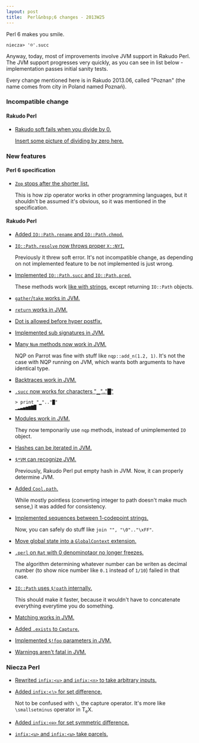 ```yaml
---
layout: post
title:  Perl&nbsp;6 changes - 2013W25
---
```


Perl 6 makes you smile.

    niecza> '☹'.succ

Anyway, today, most of improvements involve JVM support in Rakudo Perl.
The JVM support progresses very quickly, as you can see in list below -
implementation passes initial sanity tests.

Every change mentioned here is in Rakudo 2013.06, called "Poznan"
(the name comes from city in Poland named Poznań).

### Incompatible change
#### Rakudo Perl
* [Rakudo soft fails when you divide by 0.](https://github.com/rakudo/rakudo/commit/5faaf15c332ff6e5adc6520c52d76acd9e2f1208)

  [Insert some picture of dividing by zero here.](https://encrypted.google.com/search?tbm=isch&q=divide%20by%20zero&tbs=imgo:1)

### New features
#### Perl 6 specification
* [`Zop` stops after the shorter list.](https://github.com/perl6/specs/commit/a5592110238ade72f608124f30d97ac28d23c18b)

  This is how zip operator works in other programming languages, but
  it shouldn't be assumed it's obvious, so it was mentioned in the
  specification.

#### Rakudo Perl
* [Added `IO::Path.rename` and `IO::Path.chmod`.](https://github.com/rakudo/rakudo/commit/9fae045fa63841c37456d66f198068a80f54cb19)

* [`IO::Path.resolve` now throws proper `X::NYI`.](https://github.com/rakudo/rakudo/commit/74ddcd4eedee227641edaab2a44ea289285854ec)

  Previously it threw soft error. It's not incompatible change, as
  depending on not implemented feature to be not implemented is just
  wrong.

* [Implemented `IO::Path.succ` and `IO::Path.pred`.](https://github.com/rakudo/rakudo/commit/0c78d26c03c67b50d8de89496b76a38d5b6a1e6a)

  These methods work [like with strings](http://doc.perl6.org/type/Str#succ),
  except returning `IO::Path` objects.

* [`gather`/`take` works in JVM.](https://github.com/rakudo/rakudo/commit/ec48e7901d5e4cbb78460ff32a3a1652fa8faed8)

* [`return` works in JVM.](https://github.com/rakudo/rakudo/commit/583ca10710a693b8fa88627ee59986e3e5847dec)

* [Dot is allowed before hyper postfix.](https://github.com/rakudo/rakudo/commit/003f346cd0cba02bbb07dc4807febf1da6b96eaa)

* [Implemented sub signatures in JVM.](https://github.com/rakudo/rakudo/commit/9599fcbc76231c651d24a411dd4bfe67437cd57d)

* [Many `Num` methods now work in JVM.](https://github.com/rakudo/rakudo/commit/e60cfbe69e21d69664a59b261da06d00cc2441bc)

  NQP on Parrot was fine with stuff like `nqp::add_n(1.2, 1)`. It's
  not the case with NQP running on JVM, which wants both arguments to
  have identical type.

* [Backtraces work in JVM.](https://github.com/rakudo/rakudo/commit/81060d1093b2fb52e713172cb2d04ffe392861ce)

* [`.succ` now works for characters "▁".."█"](https://github.com/rakudo/rakudo/commit/af50a6ecfa31fe4dbd46bdfa5c0bd7874b344953)

      > print "▁".."█"
      ▁▂▃▄▅▆▇█

* [Modules work in JVM.](https://github.com/rakudo/rakudo/commit/8839c5bd59dd7968b90b4c2100a0302c975cde86)

  They now temponarily use `nqp` methods, instead of unimplemented `IO`
  object.

* [Hashes can be iterated in JVM.](https://github.com/rakudo/rakudo/commit/d6221ad88378525f7707f6f7e343dd3d84024889)

* [`$*VM` can recognize JVM.](https://github.com/rakudo/rakudo/commit/949055e37086037730cfefd8eafe1537d252d0f8)

  Previously, Rakudo Perl put empty hash in JVM. Now, it can properly
  determine JVM.

* [Added `Cool.path`.](https://github.com/rakudo/rakudo/commit/5feb260a339a945409582faf9ac5191698ed0f42)

  While mostly pointless (converting integer to path doesn't make much
  sense,) it was added for consistency.

* [Implemented sequences between 1-codepoint strings.](https://github.com/rakudo/rakudo/commit/f0ff25bb2c913faaa4822d9158a8851e336eb280)

  Now, you can safely do stuff like `join "", "\0".."\xFF"`.

* [Move global state into a `GlobalContext` extension.](https://github.com/rakudo/rakudo/commit/76f8db7c740b7d902473d350f27f5f2d035c302f)

* [`.perl` on `Rat` with 0 denominotaor no longer freezes.](https://github.com/rakudo/rakudo/commit/0506d2a7bb88982722b7978258d8ae8dec77aee3)

  The algorithm determining whatever number can be writen as decimal
  number (to show nice number like `0.1` instead of `1/10`) failed in
  that case.

* [`IO::Path` uses `$!path` internally.](https://github.com/rakudo/rakudo/commit/3c9027ad2aae9ec03ec68e6d865af217097979cb)

  This should make it faster, because it wouldn't have to concatenate
  everything everytime you do something.

* [Matching works in JVM.](https://github.com/rakudo/rakudo/commit/c6980c9d90127962083e00d49e02f4156560c1c2)

* [Added `.exists` to `Capture`.](https://github.com/rakudo/rakudo/commit/1767e8f6c62dc1bcfa03534775e4f66ea6e183b2)

* [Implemented `$!foo` parameters in JVM.](https://github.com/rakudo/rakudo/commit/5913ce88214bb054bb93c029b9d699e6de577d4f)

* [Warnings aren't fatal in JVM.](https://github.com/rakudo/rakudo/commit/d221425e0752c5d04f567f434dce4eb1b498c7e3)

### Niecza Perl
* [Rewrited `infix:<∪>` and `infix:<∩>` to take arbitrary inputs.](https://github.com/sorear/niecza/commit/9f58f842d8542bd49e9cd7513d84551d6894e300)

* [Added `infix:<∖>` for set difference.](https://github.com/sorear/niecza/commit/cb6f20b6165d9852b971c8b7b063960637a4e490)

  Not to be confused with `\`, the capture operator. It's more like
  `\smallsetminus` operator in <span class="tex">T<sub>e</sub>X</span>.

* [Added `infix:<⊖>` for set symmetric difference.](https://github.com/sorear/niecza/commit/c53612142dacd916717de6d76a012f035b0b1283)

* [`infix:<⊍>` and `infix:<⊎>` take parcels.](https://github.com/sorear/niecza/commit/6672fa277de23930622191cd8410abe7a7b4f10f)
